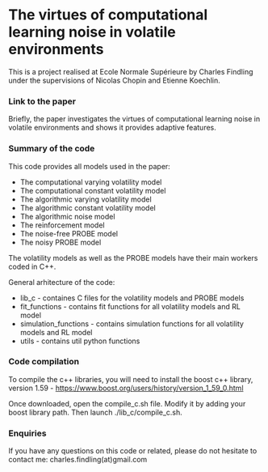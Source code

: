 <h1> The virtues of computational learning noise in volatile environments </h1>

This is a project realised at Ecole Normale Supérieure by Charles Findling under the supervisions of Nicolas Chopin and Etienne Koechlin.

<h3> Link to the paper </h3>

Briefly, the paper investigates the virtues of computational learning noise in volatile environments and shows it provides adaptive features.

<h3> Summary of the code </h3>

This code provides all models used in the paper:
* The computational varying volatility model
* The computational constant volatility model
* The algorithmic varying volatility model
* The algorithmic constant volatility model
* The algorithmic noise model
* The reinforcement model
* The noise-free PROBE model
* The noisy PROBE model

The volatility models as well as the PROBE models have their main workers coded in C++.

General arhitecture of the code:
* lib_c - containes C files for the volatility models and PROBE models
* fit_functions - contains fit functions for all volatility models and RL model
* simulation_functions - contains simulation functions for all volatility models and RL model
* utils - contains util python functions

<h3> Code compilation </h3>

To compile the c++ libraries, you will need to install the boost c++ library, version 1.59 - https://www.boost.org/users/history/version_1_59_0.html

Once downloaded, open the compile_c.sh file. Modify it by adding your boost library path. Then launch ./lib_c/compile_c.sh.

<h3> Enquiries </h3>

If you have any questions on this code or related, please do not hesitate to contact me: charles.findling(at)gmail.com



